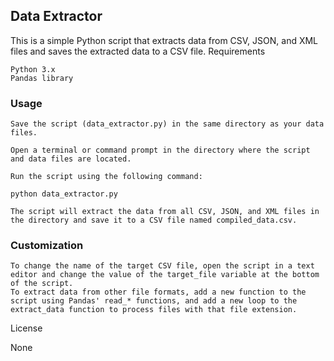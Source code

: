 ## Data Extractor

This is a simple Python script that extracts data from CSV, JSON, and XML files and saves the extracted data to a CSV file.
Requirements

    Python 3.x
    Pandas library

### Usage

    Save the script (data_extractor.py) in the same directory as your data files.

    Open a terminal or command prompt in the directory where the script and data files are located.

    Run the script using the following command:

    python data_extractor.py

    The script will extract the data from all CSV, JSON, and XML files in the directory and save it to a CSV file named compiled_data.csv.

### Customization

    To change the name of the target CSV file, open the script in a text editor and change the value of the target_file variable at the bottom of the script.
    To extract data from other file formats, add a new function to the script using Pandas' read_* functions, and add a new loop to the extract_data function to process files with that file extension.

License

None
